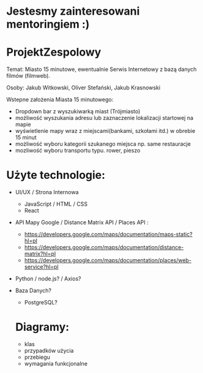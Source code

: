 # Jestesmy zainteresowani mentoringiem :)


# ProjektZespolowy

Temat: Miasto 15 minutowe, ewentualnie Serwis Internetowy z bazą danych filmów (filmweb).

Osoby: Jakub Witkowski, Oliver Stefański, Jakub Krasnowski

Wstepne założenia Miasta 15 minutowego:
- Dropdown bar z wyszukiwarką miast (Trójmiasto)
- możliwość wyszukania adresu lub zaznaczenie lokalizacji startowej na mapie
- wyświetlenie mapy wraz z miejscami(bankami, szkołami itd.) w obrebie 15 minut
- możliwość wyboru kategorii szukanego miejsca np. same restauracje
- mozliwość wyboru transportu typu. rower, pieszo

# Użyte technologie:
- UI/UX / Strona Internowa
  - JavaScript / HTML / CSS
  - React
- API Mapy Google / Distance Matrix API / Places API :
  - https://developers.google.com/maps/documentation/maps-static?hl=pl
  - https://developers.google.com/maps/documentation/distance-matrix?hl=pl
  - https://developers.google.com/maps/documentation/places/web-service?hl=pl
- Python / node.js? / Axios?
- Baza Danych?
  - PostgreSQL?
 
  # Diagramy:
  - klas
  - przypadków użycia
  - przebiegu
  - wymagania funkcjonalne
